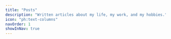 ```yaml
---
title: "Posts"
description: "Written articles about my life, my work, and my hobbies."
icon: "ph:text-columns"
navOrder: 1
showInNav: true
---
```

